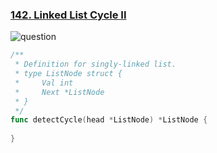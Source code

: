 ### [142. Linked List Cycle II]

![question]

```go
/**
 * Definition for singly-linked list.
 * type ListNode struct {
 *     Val int
 *     Next *ListNode
 * }
 */
func detectCycle(head *ListNode) *ListNode {
    
}
```

[question]: https://leetcode.com/problems/linked-list-cycle-ii/
[142. Linked List Cycle II]: https://leetcode.com/problems/linked-list-cycle-ii/